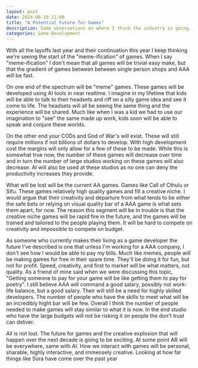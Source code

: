```yaml
---
layout: post
date: 2024-06-10 21:00
title: "A Potential Future for Games"
description: Some observations on where I think the industry is going.
categories: Game-Development
---
```


With all the layoffs last year and their continuation this year I keep thinking we're seeing the start of the "meme-ification" of games. When I say "meme-ification" I don't mean that all games will be trivial easy make, but that the gradient of games between between single person shops and AAA will be fast.

On one end of the spectrum will be "meme" games. These games will be developed using AI tools in near realtime. I imagine in my lifetime that kids will be able to talk to their headsets and riff on a silly game idea and see it come to life. The headsets will all be seeing the same thing and the experience will be shared. Much like when I was a kid we had to use our imagination to "see" the same made up work, kids soon will be able to speak and conjure these worlds.

On the other end your CODs and God of War's will exist. These will still require millions if not billions of dollars to develop. With high development cost the margins will only allow for a few of these to be made. While this is somewhat true now, the number of these games will decrease over time and in turn the number of large studios working on these games will also decrease. AI will also be used at these studios as no one can deny the productivity increases they provide.

What will be lost will be the current AA games. Games like Call of Cthulu or Sifu. These games relatively high quality games and fill a creative niche. I would argue that their creativity and departure from what tends to be either the safe bets or relying on visual quality bar of a AAA game is what sets them apart, for now. The reason this segment will be in trouble is that the creative niche games will be rapid fire in the future, and the games will be trained and tailored to the people playing them. It will be hard to compete on creativity and impossible to compete on budget.

As someone who currently makes their living as a game developer the future I've described is one that unless I'm working for a AAA company, I don't see how I would be able to pay my bills. Much like memes, people will be making games for free in their spare time. They'll be doing it for fun, but not for profit. Speed, creativity, and first to market will be what matters, not quality. As a friend of mine said when we were discussing this topic, "Getting someone to pay for your game will be like getting them to pay for poetry". I still believe AAA will command a good salary, possibly not work-life balance, but a good salary. Their will still be a need for highly skilled developers. The number of people who have the skills to meet what will be an incredibly hight bar will be few. Overall I think the number of people needed to make games will stay similar to what it is now. In the end studio who have the large budgets will not be risking it on people the don't trust can deliver.

All is not lost. The future for games and the creative explosion that will happen over the next decade is going to be exciting. At some point AR will be everywhere, same with AI. How we interact with games will be personal, sharable, highly interactive, and immensely creative. Looking at how far things like Sora have come over the past year
